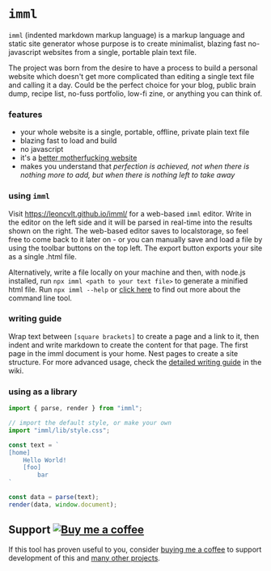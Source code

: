 # `imml`

`imml` (indented markdown markup language) is a markup language and static site generator whose purpose is to create minimalist, blazing fast no-javascript websites from a single, portable plain text file.

The project was born from the desire to have a process to build a personal website which doesn't get more complicated than editing a single text file and calling it a day. Could be the perfect choice for your blog, public brain dump, recipe list, no-fuss portfolio, low-fi zine, or anything you can think of.

### features
- your whole website is a single, portable, offline, private plain text file
- blazing fast to load and build
- no javascript
- it's a [better motherfucking website](http://bettermotherfuckingwebsite.com/)
- makes you understand that _perfection is achieved, not when there is nothing more to add, but when there is nothing left to take away_

### using `imml`
Visit https://leoncvlt.github.io/imml/ for a web-based `imml` editor. Write in the editor on the left side and it will be parsed in real-time into the results shown on the right. The web-based editor saves to localstorage, so feel free to come back to it later on - or you can manually save and load a file by using the toolbar buttons on the top left. The export button exports your site as a single .html file.

Alternatively, write a file locally on your machine and then, with node.js installed, run `npx imml <path to your text file>` to generate a minified html file. Run `npx imml --help` or [click here](#cli) to find out more about the command line tool.

### writing guide
Wrap text between `[square brackets]` to create a page and a link to it, then indent and write markdown to create the content for that page. The first page in the imml document is your home. Nest pages to create a site structure. For more advanced usage, check the [detailed writing guide](https://github.com/leoncvlt/imml/wiki/Writing-Guide) in the wiki.

### using as a library
```js
import { parse, render } from "imml";

// import the default style, or make your own
import "imml/lib/style.css"; 

const text = `
[home]
    Hello World!
    [foo]
        bar
`

const data = parse(text);
render(data, window.document);
```

## Support [![Buy me a coffee](https://img.shields.io/badge/-buy%20me%20a%20coffee-lightgrey?style=flat&logo=buy-me-a-coffee&color=FF813F&logoColor=white "Buy me a coffee")](https://www.buymeacoffee.com/leoncvlt)
If this tool has proven useful to you, consider [buying me a coffee](https://www.buymeacoffee.com/leoncvlt) to support development of this and [many other projects](https://github.com/leoncvlt?tab=repositories).